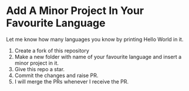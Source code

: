 # Add A Minor Project In Your Favourite Language 
Let me know how many languages you know by printing Hello World in it.
1. Create a fork of this repository
2. Make a new folder with name of your favourite language and
insert a minor project in it.
3. Give this repo a star.
4. Commit the changes and raise PR.
5. I will merge the PRs whenever I receive the PR.
